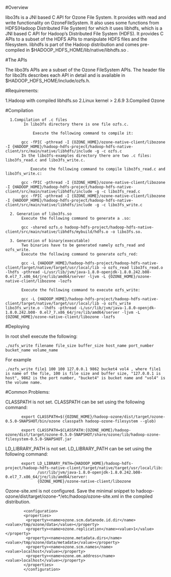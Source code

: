 <!--
  Licensed to the Apache Software Foundation (ASF) under one or more
  contributor license agreements.  See the NOTICE file distributed with
  this work for additional information regarding copyright ownership.
  The ASF licenses this file to You under the Apache License, Version 2.0
  (the "License"); you may not use this file except in compliance with
  the License.  You may obtain a copy of the License at

      http://www.apache.org/licenses/LICENSE-2.0

  Unless required by applicable law or agreed to in writing, software
  distributed under the License is distributed on an "AS IS" BASIS,
  WITHOUT WARRANTIES OR CONDITIONS OF ANY KIND, either express or implied.
  See the License for the specific language governing permissions and
  limitations under the License.
-->

#Overview

libo3fs is a JNI based C API for Ozone File System. It provides with read and write functionality on OzoneFileSystem. It also uses some functions from HDFS(Hadoop Distributed File System) for which it uses libhdfs, which is a JNI based C API for Hadoop’s Distributed File System (HDFS). It provides C APIs to a subset of the HDFS APIs to manipulate HDFS files and the filesystem. libhdfs is part of the Hadoop distribution and comes pre-compiled in $HADOOP_HDFS_HOME/lib/native/libhdfs.so .

#The APIs

The libo3fs APIs are a subset of the Ozone FileSystem APIs. The header file for libo3fs describes each API in detail and is available in $HADOOP_HDFS_HOME/include/ozfs.h.

#Requirements:

1.Hadoop with compiled libhdfs.so
2.Linux kernel > 2.6.9 
3.Compiled Ozone

#Compilation

      1.Compilation of .c files
            In libo3fs directory there is one file ozfs.c.

                Execute the following command to compile it: 

           gcc -fPIC -pthread -I {OZONE_HOME}/ozone-native-client/libozone -I {HADOOP_HOME}/hadoop-hdfs-project/hadoop-hdfs-native-client/src/main/native/libhdfs/include -g -c ozfs.c
           In the libo3fs-examples directory there are two .c files: libo3fs_read.c and libo3fs_write.c.

               Execute the following command to compile libo3fs_read.c and libo3fs_write.c:

           gcc -fPIC -pthread -I {OZONE_HOME}/ozone-native-client/libozone -I {HADOOP_HOME}/hadoop-hdfs-project/hadoop-hdfs-native-client/src/main/native/libhdfs/include -g -c libo3fs_read.c               
           gcc -fPIC -pthread -I {OZONE_HOME}/ozone-native-client/libozone -I {HADOOP_HOME}/hadoop-hdfs-project/hadoop-hdfs-native-client/src/main/native/libhdfs/include -g -c libo3fs_write.c

      2. Generation of libo3fs.so
           Execute the following command to generate a .so:

           gcc -shared ozfs.o hadoop-hdfs-project/hadoop-hdfs-native-client/src/main/native/libhdfs/mybuild/hdfs.o -o libo3fs.so.

      3. Generation of binary(executable)
           Two binaries have to be generated namely ozfs_read and ozfs_write.
           Execute the following command to generate ozfs_red:

           gcc -L {HADOOP_HOME}/hadoop-hdfs-project/hadoop-hdfs-native-client/target/native/target/usr/local/lib -o ozfs_read libo3fs_read.o -lhdfs -pthread -L/usr/lib/jvm/java-1.8.0-openjdk-1.8.0.242.b08-0.el7_7.x86_64/jre/lib/amd64/server -ljvm -L {OZONE_HOME}/ozone-native-client/libozone -lozfs
           
           Execute the following command to execute ozfs_write:

           gcc -L {HADOOP_HOME}/hadoop-hdfs-project/hadoop-hdfs-native-client/target/native/target/usr/local/lib -o ozfs_write libo3fs_write.o -lhdfs -pthread -L/usr/lib/jvm/java-1.8.0-openjdk-1.8.0.242.b08- 0.el7_7.x86_64/jre/lib/amd64/server -ljvm -L {OZONE_HOME}/ozone-native-client/libozone -lozfs

#Deploying

In root shell execute the following:

    ./ozfs_write filename file_size buffer_size host_name port_number bucket_name volume_name

For example

    ./ozfs_write file1 100 100 127.0.0.1 9862 bucket4 vol4 , where file1 is name of the file, 100 is file size and buffer size, "127.0.0.1 is host", 9862 is the port number, "bucket4" is bucket name and "vol4" is the volume name.

#Common Problems:

CLASSPATH is not set. CLASSPATH can be set using the following command:
 
           export CLASSPATH=$({OZONE_HOME}/hadoop-ozone/dist/target/ozone-0.5.0-SNAPSHOT/bin/ozone classpath hadoop-ozone-filesystem --glob)

           export CLASSPATH=$CLASSPATH:{OZONE_HOME}/hadoop-ozone/dist/target/ozone-0.5.0-SNAPSHOT/share/ozone/lib/hadoop-ozone-filesystem-0.5.0-SNAPSHOT.jar

LD_LIBRARY_PATH is not set. LD_LIBRARY_PATH can be set using the following command:  

           export LD_LIBRARY_PATH={HADOOP_HOME}/hadoop-hdfs-project/hadoop-hdfs-native-client/target/native/target/usr/local/lib:
                  /usr/lib/jvm/java-1.8.0-openjdk-1.8.0.242.b08-0.el7_7.x86_64/jre/lib/amd64/server:
                  {OZONE_HOME}/ozone-native-client/libozone

Ozone-site.xml is not configured. Save the minimal snippet to hadoop-ozone/dist/target/ozone-*/etc/hadoop/ozone-site.xml in the compiled distribution.

            <configuration>
            <properties>
             <property><name>ozone.scm.datanode.id.dir</name><value>/tmp/ozone/data</value></property>
             <property><name>ozone.replication</name><value>1</value></property>
             <property><name>ozone.metadata.dirs</name><value>/tmp/ozone/data/metadata</value></property>
             <property><name>ozone.scm.names</name><value>localhost</value></property>
             <property><name>ozone.om.address</name><value>localhost</value></property>
            </properties>
            </configuration>
